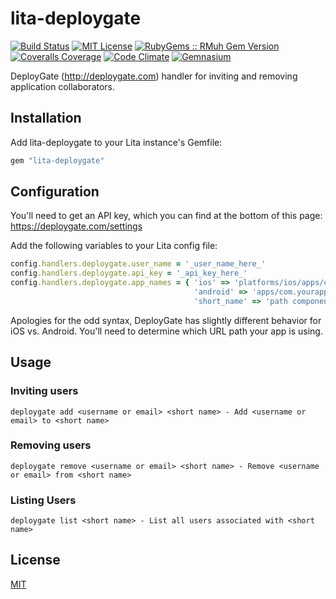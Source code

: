 # lita-deploygate

[![Build Status](https://img.shields.io/travis/esigler/lita-deploygate/master.svg)](https://travis-ci.org/esigler/lita-deploygate)
[![MIT License](https://img.shields.io/badge/license-MIT-brightgreen.svg)](https://tldrlegal.com/license/mit-license)
[![RubyGems :: RMuh Gem Version](http://img.shields.io/gem/v/lita-deploygate.svg)](https://rubygems.org/gems/lita-deploygate)
[![Coveralls Coverage](https://img.shields.io/coveralls/esigler/lita-deploygate/master.svg)](https://coveralls.io/r/esigler/lita-deploygate)
[![Code Climate](https://img.shields.io/codeclimate/github/esigler/lita-deploygate.svg)](https://codeclimate.com/github/esigler/lita-deploygate)
[![Gemnasium](https://img.shields.io/gemnasium/esigler/lita-deploygate.svg)](https://gemnasium.com/esigler/lita-deploygate)

DeployGate (http://deploygate.com) handler for inviting and removing application collaborators.

## Installation

Add lita-deploygate to your Lita instance's Gemfile:

``` ruby
gem "lita-deploygate"
```

## Configuration

You'll need to get an API key, which you can find at the bottom of this page: https://deploygate.com/settings

Add the following variables to your Lita config file:
``` ruby
config.handlers.deploygate.user_name = '_user_name_here_'
config.handlers.deploygate.api_key = '_api_key_here_'
config.handlers.deploygate.app_names = { 'ios' => 'platforms/ios/apps/com.yourappname.YourAppName',
                                         'android' => 'apps/com.yourappname.android',
                                         'short_name' => 'path component' }
```

Apologies for the odd syntax, DeployGate has slightly different behavior for iOS vs. Android.  You'll need to determine which URL path your app is using.

## Usage

### Inviting users

```
deploygate add <username or email> <short name> - Add <username or email> to <short name>
```

### Removing users

```
deploygate remove <username or email> <short name> - Remove <username or email> from <short name>
```

### Listing Users

```
deploygate list <short name> - List all users associated with <short name>
```

## License

[MIT](http://opensource.org/licenses/MIT)
